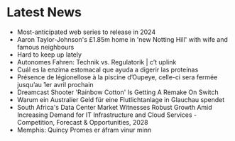 # Latest News
-  Most-anticipated web series to release in 2024
-  Aaron Taylor-Johnson's £1.85m home in 'new Notting Hill' with wife and famous neighbours
-  Hard to keep up lately
-  Autonomes Fahren: Technik vs. Regulatorik | c’t uplink
-  Cuál es la enzima estomacal que ayuda a digerir las proteínas
-  Présence de légionellose à la piscine d’Oupeye, celle-ci sera fermée jusqu’au 1er avril prochain
-  Dreamcast Shooter 'Rainbow Cotton' Is Getting A Remake On Switch
-  Warum ein Australier Geld für eine Flutlichtanlage in Glauchau spendet
-  South Africa's Data Center Market Witnesses Robust Growth Amid Increasing Demand for IT Infrastructure and Cloud Services - Competition, Forecast & Opportunities, 2028
-  Memphis: Quincy Promes er áfram vinur minn
